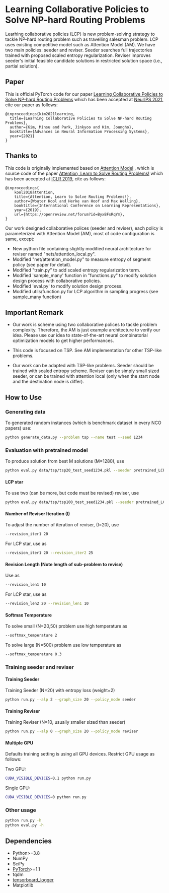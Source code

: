 # Learning Collaborative Policies to Solve NP-hard Routing Problems

Learhing collaborative policies (LCP) is new problem-solving strategy to tackle NP-hard routing problem such as travelling salesman problem. LCP uses existing competitive model such as Attention Model (AM). We have two main policies: seeder and reviser. Seeder searches full trajectories trained with proposed scaled entropy regularization. Reviser improves seeder's initial feasible candidate solutions in restricted solution space (i.e., partial solution). 



## Paper
This is official PyTorch code for our paper [Learning Collaborative Policies to Solve NP-hard Routing Problems](https://arxiv.org/abs/2110.13987) which has been accepted at [NeurIPS 2021](https://papers.nips.cc/paper/2021), cite our paper as follows:

```
@inproceedings{kim2021learning,
  title={Learning Collaborative Policies to Solve NP-hard Routing Problems},
  author={Kim, Minsu and Park, Jinkyoo and Kim, Joungho},
  booktitle={Advances in Neural Information Processing Systems},
  year={2021}
}
```

## Thanks to

This code is originally implemented based on  [Attention Model](https://github.com/wouterkool/attention-learn-to-route) , which is source code of the paper   [Attention, Learn to Solve Routing Problems!](https://openreview.net/forum?id=ByxBFsRqYm) which has been accepted at [ICLR 2019](https://iclr.cc/Conferences/2019), cite as follows:

```
@inproceedings{
    kool2018attention,
    title={Attention, Learn to Solve Routing Problems!},
    author={Wouter Kool and Herke van Hoof and Max Welling},
    booktitle={International Conference on Learning Representations},
    year={2019},
    url={https://openreview.net/forum?id=ByxBFsRqYm},
}
```

Our work designed collaborative polices (seeder and reviser), each policy is parameterized with Attention Model (AM), most of code configuration is same, except:

* New python file containing slightly modified neural architecture for reviser named "nets/attention_local.py".
* Modified "net/attention_model.py" to measure entropy of segment policy (see paper for detail).
* Modified "train.py" to add scaled entropy regularization term. 
* Modified 'sample_many' function in "functions.py" to modify solution design process with collaborative policies. 
* Modified 'eval.py' to modify solution design process.
* Modified utils/function.py for LCP algorithm in sampling progress (see sample_many function)



## Important Remark

* Our work is scheme using two collaborative polices to tackle problem complexity. Therefore, the AM is just example architecture to verify our idea. Please use our idea to state-of-the-art neural combinatorial optimization models to get higher performances.

* This code is focused on TSP. See AM implementation for other TSP-like problems. 

* Our work can be adapted with TSP-like problems. Seeder should be trained with scaled entropy scheme. Reviser can be simply small sized seeder, or can be trained with attention local (only when the start node and the destination node is differ).

## How to Use

### Generating data

To generated random instances (which is benchmark dataset in every NCO papers) use:
```bash
python generate_data.py --problem tsp --name test --seed 1234
```


### Evaluation with pretrained model
To produce solution from best M solutions (M=1280), use
```bash
python eval.py data/tsp/tsp20_test_seed1234.pkl --seeder pretrained_LCP/Seeder/seeder_tsp_20/epoch-99.pt --reviser pretrained_LCP/Reviser/reviser_10/epoch-99.pt --softmax_temperature 2 --width 1280 
```

#### LCP star
To use two (can be more, but code must be revised) reviser, use
```bash
python eval.py data/tsp/tsp100_test_seed1234.pkl --seeder pretrained_LCP/Seeder/seeder_tsp_100/epoch-99.pt --reviser pretrained_LCP/Reviser/reviser_20/epoch-99.pt --reviser pretrained_LCP/Reviser/reviser_10/epoch-99.pt --softmax_temperature 2 --width 1280 
```
#### Number of Reviser Iteration (I)

To adjust the number of iteration of reviser, (I=20), use

```bash
--revision_iter1 20
```

For LCP star, use as 

```bash
--revision_iter1 20 --revision_iter2 25
```

#### Revision Length (Note length of sub-problem to revise)

Use as 

```bash
--revision_len1 10
```

For LCP star, use as 

```bash
--revision_len2 20 --revision_len1 10
```

#### Softmax Temperature 

To solve small (N=20,50) problem use high temperature as  

```bash
--softmax_temperature 2
```

To solve large (N=500) problem use low temperature as  

```bash
--softmax_temperature 0.3
```

### Training seeder and reviser

#### Training Seeder

Training Seeder (N=20) with entropy loss (weight=2)

```bash
python run.py --alp 2 --graph_size 20 --policy_mode seeder
```


#### Training Reviser

Training Reviser (N=10, usually smaller sized than seeder)

```bash
python run.py --alp 0 --graph_size 20 --policy_mode reviser
```

#### Multiple GPU

Defaults training setting is using all GPU devices. Restrict GPU usage as follows:

Two GPU:
```bash
CUDA_VISIBLE_DEVICES=0,1 python run.py 
```

Single GPU:
```bash
CUDA_VISIBLE_DEVICES=0 python run.py 
```


### Other usage

```bash
python run.py -h
python eval.py -h
```



## Dependencies

* Python>=3.8
* NumPy
* SciPy
* [PyTorch](http://pytorch.org/)>=1.1
* tqdm
* [tensorboard_logger](https://github.com/TeamHG-Memex/tensorboard_logger)
* Matplotlib 



